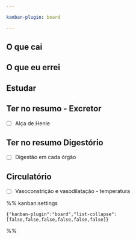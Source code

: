 ```yaml
---

kanban-plugin: board

---
```


## O que cai



## O que eu errei



## Estudar



## Ter no resumo - Excretor

- [ ] Alça de Henle


## Ter no resumo Digestório

- [ ] Digestão em cada órgão


## Circulatório

- [ ] Vasoconstrição e vasodilatação - temperatura




%% kanban:settings
```
{"kanban-plugin":"board","list-collapse":[false,false,false,false,false,false]}
```
%%